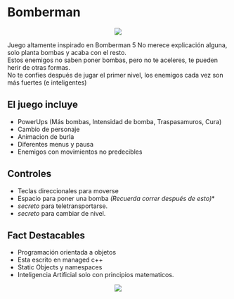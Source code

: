 # Bomberman 
<div align="center">
  <img src="https://user-images.githubusercontent.com/9372893/27963567-18dd2066-62fb-11e7-93f6-e632f910bb18.png">
</div>

Juego altamente inspirado en Bomberman 5
No merece explicación alguna, solo planta bombas y acaba con el resto.  
Estos enemigos no saben poner bombas, pero no te aceleres, te pueden herir de otras formas.  
No te confies después de jugar el primer nivel, los enemigos cada vez son más fuertes (e inteligentes)

## El juego incluye

- PowerUps (Más bombas, Intensidad de bomba, Traspasamuros, Cura)
- Cambio de personaje
- Animacion de burla
- Diferentes menus y pausa
- Enemigos con movimientos no predecibles

## Controles

- Teclas direccionales para moverse
- Espacio para poner una bomba *(Recuerda correr después de esto)**
- *secreto* para teletransportarse.
- *secreto* para cambiar de nivel.

## Fact Destacables

- Programación orientada a objetos
- Esta escrito en managed c++
- Static Objects y namespaces
- Inteligencia Artificial solo con principios matematicos.

<div align="center">
  <a href="https://github.com/upclab">
    <img src="https://cloud.githubusercontent.com/assets/9372893/16879913/501dca4a-4a78-11e6-9783-3600e0b260d8.png">
  </a>
</div>
